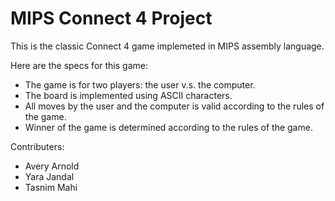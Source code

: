 # MIPS Connect 4 Project

This is the classic Connect 4 game implemeted in MIPS assembly language. 

Here are the specs for this game:
- The game is for two players: the user v.s. the computer.
- The board is implemented using ASCII characters. 
- All moves by the user and the computer is valid according to the rules of the game.
- Winner of the game is determined according to the rules of the game. 

Contributers: 
- Avery Arnold
- Yara Jandal
- Tasnim Mahi
